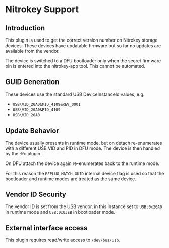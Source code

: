 Nitrokey Support
================

Introduction
------------

This plugin is used to get the correct version number on Nitrokey storage
devices. These devices have updatable firmware but so far no updates are
available from the vendor.

The device is switched to a DFU bootloader only when the secret firmware pin
is entered into the nitrokey-app tool. This cannot be automated.

GUID Generation
---------------

These devices use the standard USB DeviceInstanceId values, e.g.

 * `USB\VID_20A0&PID_4109&REV_0001`
 * `USB\VID_20A0&PID_4109`
 * `USB\VID_20A0`

Update Behavior
---------------

The device usually presents in runtime mode, but on detach re-enumerates with a
different USB VID and PID in DFU mode. The device is then handled by the `dfu`
plugin.

On DFU attach the device again re-enumerates back to the runtime mode.

For this reason the `REPLUG_MATCH_GUID` internal device flag is used so that
the bootloader and runtime modes are treated as the same device.

Vendor ID Security
------------------

The vendor ID is set from the USB vendor, in this instance set to `USB:0x20A0`
in runtime mode and `USB:0x03EB` in bootloader mode.

External interface access
-------------------------
This plugin requires read/write access to `/dev/bus/usb`.
